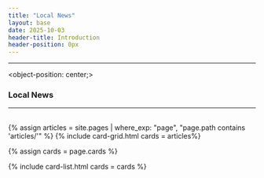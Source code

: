 ```yaml
---
title: "Local News"
layout: base
date: 2025-10-03
header-title: Introduction
header-position: 0px
---
```


---
<object-position: center;>
### Local News

---

<br/>
{% assign articles = site.pages | where_exp: "page", "page.path contains 'articles/'" %}
{% include card-grid.html cards = articles%}
<br/>


{% assign cards = page.cards %}

{% include card-list.html 
cards = cards 
%}


